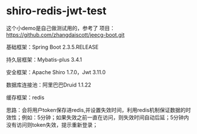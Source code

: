 # shiro-redis-jwt-test

这个小demo是自己做测试用的，参考了 项目：https://github.com/zhangdaiscott/jeecg-boot.git

基础框架：Spring Boot 2.3.5.RELEASE

持久层框架：Mybatis-plus 3.4.1

安全框架：Apache Shiro 1.7.0，Jwt 3.11.0

数据库连接池：阿里巴巴Druid 1.1.22

缓存框架：redis

思路：会将用户token保存进redis,并设置失效时间，利用redis机制保证数据的时效性；例如：5分钟；如果失效之前一直在访问，则失效时间自动后延；5分钟内没有访问则token失效，提示重新登录；
